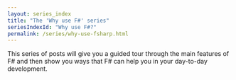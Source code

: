 ```yaml
---
layout: series_index
title: "The 'Why use F#' series"
seriesIndexId: "Why use F#?"
permalink: /series/why-use-fsharp.html
---
```


This series of posts will give you a guided tour through the main features of F# and then show you ways that F# can help you in your day-to-day development.

